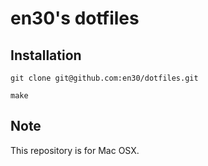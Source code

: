 # en30's dotfiles

## Installation
`git clone git@github.com:en30/dotfiles.git`

`make`

## Note
This repository is for Mac OSX.
